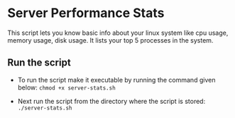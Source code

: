 # Server Performance Stats

This script lets you know basic info about your linux system like cpu usage, memory usage, disk usage. It lists your top 5 processes in the system.

## Run the script
- To run the script make it executable by running the command given below:
`chmod +x server-stats.sh`

- Next run the script from the directory where the script is stored:
`./server-stats.sh`

